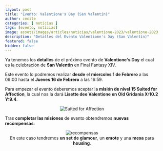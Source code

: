 ```yaml
---
layout: post
title: "Evento: Valentione's Day (San Valentín)"
author: cecile
categories: [ noticias ]
tags: [evento, noticias]
image: assets/images/articles/noticias/valentione-2023/valentione-2023.jpg
description: "Detalles del Evento Valentione's Day (San Valentín)"
featured: false
hidden: false
---
```


Ya tenemos los **detalles** de el próximo evento de **Valentione's Day** el cual es la celebración de **San Valentin** en Final Fantasy XIV.

Este evento lo podremos realizar **desde** el **miercoles 1 de Febrero** a las 09:00 hasta el **Jueves 16 de Febrero** a las 16:59.

Para empezar el evento deberemos aceptar la **misión de nivel 15 Suited for Affection**, la cual nos la dará **Lisette dee Valentione en Old Gridania X:10.2 Y:9.4**.

<p align="center"><img src="{{ site.baseurl }}/assets/images/articles/noticias/valentione-2023/quest.jpg" alt="Suited for Affection"/></p>

Tras **completar las misiones** de evento obtendremos **nuevas recompensas**:

<p align="center">
    <img src="{{ site.baseurl }}/assets/images/articles/noticias/valentione-2023/recompensas.jpg" alt="recompensas"/>
    <br/>
    En este caso tendremos <b>un set de glamour</b>, un <b>emote</b> y una <b>mesa</b> para <b>housing</b>.
</p>
